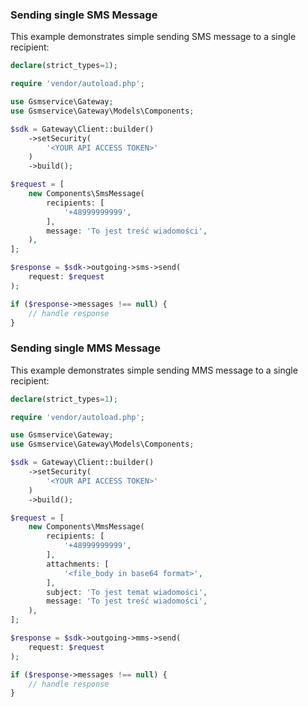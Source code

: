 <!-- Start SDK Example Usage [usage] -->
### Sending single SMS Message

This example demonstrates simple sending SMS message to a single recipient:

```php
declare(strict_types=1);

require 'vendor/autoload.php';

use Gsmservice\Gateway;
use Gsmservice\Gateway\Models\Components;

$sdk = Gateway\Client::builder()
    ->setSecurity(
        '<YOUR API ACCESS TOKEN>'
    )
    ->build();

$request = [
    new Components\SmsMessage(
        recipients: [
            '+48999999999',
        ],
        message: 'To jest treść wiadomości',
    ),
];

$response = $sdk->outgoing->sms->send(
    request: $request
);

if ($response->messages !== null) {
    // handle response
}
```

### Sending single MMS Message

This example demonstrates simple sending MMS message to a single recipient:

```php
declare(strict_types=1);

require 'vendor/autoload.php';

use Gsmservice\Gateway;
use Gsmservice\Gateway\Models\Components;

$sdk = Gateway\Client::builder()
    ->setSecurity(
        '<YOUR API ACCESS TOKEN>'
    )
    ->build();

$request = [
    new Components\MmsMessage(
        recipients: [
            '+48999999999',
        ],
        attachments: [
            '<file_body in base64 format>',
        ],
        subject: 'To jest temat wiadomości',
        message: 'To jest treść wiadomości',
    ),
];

$response = $sdk->outgoing->mms->send(
    request: $request
);

if ($response->messages !== null) {
    // handle response
}
```
<!-- End SDK Example Usage [usage] -->